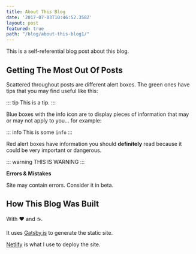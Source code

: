 ```yaml
---
title: About This Blog
date: '2017-07-03T10:46:52.358Z'
layout: post
featured: true
path: "/blog/about-this-blog1/"
---
```


This is a self-referential blog post about this blog.

## Getting The Most Out Of Posts

Scattered throughout posts are different alert boxes.  The green ones have
tips that you may find useful like this:

::: tip
This is a tip.
:::

Blue boxes with the info icon are to display pieces of information that may or
may not apply to you... for example:

::: info
This is some `info`
:::

Red alert boxes have information you should **definitely** read because it could
be very important or dangerous.

::: warning
THIS IS WARNING
:::

**Errors & Mistakes** 

Site may contain errors. Consider it in beta.


## How This Blog Was Built

With :heart: and :coffee:. 

It uses [Gatsby.js](https://github.com/gatsbyjs/gatsby) to generate the static site.  

[Netlify](https://www.netlify.com/) is what I use to deploy the site.


 
